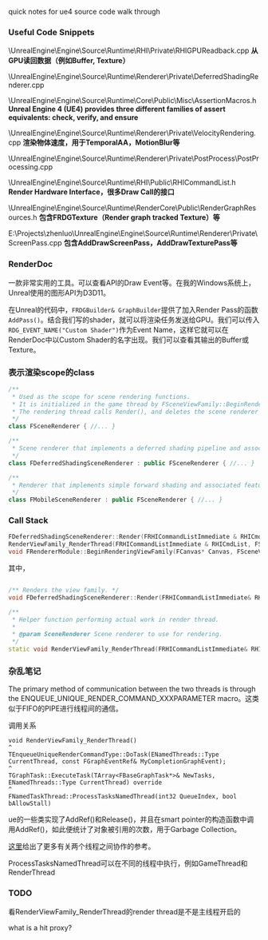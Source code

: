 quick notes for ue4 source code walk through

### Useful Code Snippets
\UnrealEngine\Engine\Source\Runtime\RHI\Private\RHIGPUReadback.cpp **从GPU读回数据（例如Buffer, Texture）**

\UnrealEngine\Engine\Source\Runtime\Renderer\Private\DeferredShadingRenderer.cpp

\UnrealEngine\Engine\Source\Runtime\Core\Public\Misc\AssertionMacros.h **Unreal Engine 4 (UE4) provides three different families of assert equivalents: check, verify, and ensure**

\UnrealEngine\Engine\Source\Runtime\Renderer\Private\VelocityRendering.cpp **渲染物体速度，用于TemporalAA，MotionBlur等**

\UnrealEngine\Engine\Source\Runtime\Renderer\Private\PostProcess\PostProcessing.cpp

\UnrealEngine\Engine\Source\Runtime\RHI\Public\RHICommandList.h **Render Hardware Interface，很多Draw Call的接口**

\UnrealEngine\Engine\Source\Runtime\RenderCore\Public\RenderGraphResources.h **包含FRDGTexture（Render graph tracked Texture）等**

E:\Projects\zhenluo\UnrealEngine\Engine\Source\Runtime\Renderer\Private\ScreenPass.cpp **包含AddDrawScreenPass，AddDrawTexturePass等**

### RenderDoc
一款非常实用的工具。可以查看API的Draw Event等。在我的Windows系统上，Unreal使用的图形API为D3D11。

在Unreal的代码中，```FRDGBuilder& GraphBuilder```提供了加入Render Pass的函数```AddPass()```。结合我们写的shader，就可以将渲染任务发送给GPU。我们可以传入```RDG_EVENT_NAME("Custom Shader")```作为Event Name，这样它就可以在RenderDoc中以Custom Shader的名字出现。我们可以查看其输出的Buffer或Texture。

### 表示渲染scope的class
```cpp
/**
 * Used as the scope for scene rendering functions.
 * It is initialized in the game thread by FSceneViewFamily::BeginRender, and then passed to the rendering thread.
 * The rendering thread calls Render(), and deletes the scene renderer when it returns.
 */
class FSceneRenderer { //... }

/**
 * Scene renderer that implements a deferred shading pipeline and associated features.
 */
class FDeferredShadingSceneRenderer : public FSceneRenderer { //... }

/**
 * Renderer that implements simple forward shading and associated features.
 */
class FMobileSceneRenderer : public FSceneRenderer { //... }
```



### Call Stack
```cpp
FDeferredShadingSceneRenderer::Render(FRHICommandListImmediate & RHICmdList);
RenderViewFamily_RenderThread(FRHICommandListImmediate & RHICmdList, FSceneRenderer * SceneRenderer);
void FRendererModule::BeginRenderingViewFamily(FCanvas* Canvas, FSceneViewFamily* ViewFamily)；
```

其中，
```cpp

/** Renders the view family. */
void FDeferredShadingSceneRenderer::Render(FRHICommandListImmediate& RHICmdList) { //... }

/**
 * Helper function performing actual work in render thread.
 *
 * @param SceneRenderer	Scene renderer to use for rendering.
 */
static void RenderViewFamily_RenderThread(FRHICommandListImmediate& RHICmdList, FSceneRenderer* SceneRenderer) { //... }
```
### 杂乱笔记

The primary method of communication between the two threads is through the ENQUEUE_UNIQUE_RENDER_COMMAND_XXXPARAMETER macro。这类似于FIFO的PIPE进行线程间的通信。

调用关系
```
void RenderViewFamily_RenderThread()
^
TEnqueueUniqueRenderCommandType::DoTask(ENamedThreads::Type CurrentThread, const FGraphEventRef& MyCompletionGraphEvent);
^
TGraphTask::ExecuteTask(TArray<FBaseGraphTask*>& NewTasks, ENamedThreads::Type CurrentThread) override
^
FNamedTaskThread::ProcessTasksNamedThread(int32 QueueIndex, bool bAllowStall)
```

ue的一些类实现了AddRef()和Release()，并且在smart pointer的构造函数中调用AddRef()，如此便统计了对象被引用的次数，用于Garbage Collection。

[这里](https://docs.unrealengine.com/en-US/Programming/Rendering/ThreadedRendering/index.html)给出了更多有关两个线程之间协作的参考。

ProcessTasksNamedThread可以在不同的线程中执行，例如GameThread和RenderThread

### TODO
看RenderViewFamily_RenderThread的render thread是不是主线程开启的

what is a hit proxy?


